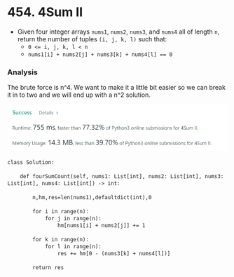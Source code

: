 # 454. 4Sum II

* Given four integer arrays `nums1`, `nums2`, `nums3`, and `nums4` all of length `n`, return the number of tuples `(i, j, k, l)` such that:
  * `0 <= i, j, k, l < n`
  * `nums1[i] + nums2[j] + nums3[k] + nums4[l] == 0`

### Analysis&#x20;

The brute force is n^4. We want to make it a little bit easier so we can break it in to two and we will end up with a n^2 solution.&#x20;

![](<../../../../.gitbook/assets/image (276).png>)

```
class Solution:

    def fourSumCount(self, nums1: List[int], nums2: List[int], nums3: List[int], nums4: List[int]) -> int:

        n,hm,res=len(nums1),defaultdict(int),0

        for i in range(n):
            for j in range(n):
                hm[nums1[i] + nums2[j]] += 1 

        for k in range(n):
            for l in range(n):
                res += hm[0 - (nums3[k] + nums4[l])]

        return res
```

